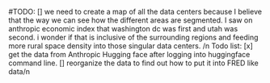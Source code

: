 #TODO: [] we need to create a map of all the data centers because I believe that the way we can see how the different areas are segmented. I saw on anthropic economic index that washington dc was first and utah was second. i wonder if that is inclusive of the surrounding regions and feeding more rural space density into those singular data centers.
/n Todo list: [x] get the data from Anthropic Hugging face after logging into huggingface command line.
[] reorganize the data to find out how to put it into FRED like data/n
